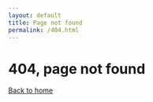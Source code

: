 ```yaml
---
layout: default
title: Page not found
permalink: /404.html
---
```


<div class="notfound">
	<h1>404, page not found</h1>
	<a href="/" class="button__outline">Back to home</a>
</div>
